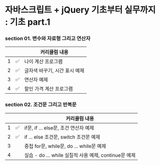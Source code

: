 # 자바스크립트 + jQuery 기초부터 실무까지 : 기초 part.1


### section 01. 변수와 자료형 그리고 연산자
|  |  |커리큘럼 내용 |
| ------ | -- |----------- |
| 1 | ✅ | 나이 계산 프로그램|
| 2 | ✅ | 글자색 바꾸기, 시간 표시 예제 |
| 3 | ✅ | 연산자 예제 |
| 4 | ✅ | 할인 가격 계산 프로그램 |

### section 02. 조건문 그리고 반복문
|  |  |커리큘럼 내용 |
| ------ | -- |----------- |
| 1 | ✅ | if문, if ... else문, 조건 연산자 예제|
| 2 | ✅ | if ... else 조건문, switch 조건문 예제 |
| 3 |  | 중첩 for문, while문, do ... while문 예제 |
| 4 |  | 실습 - do ... while 실질적 사용 예제, continue문 예제 |

